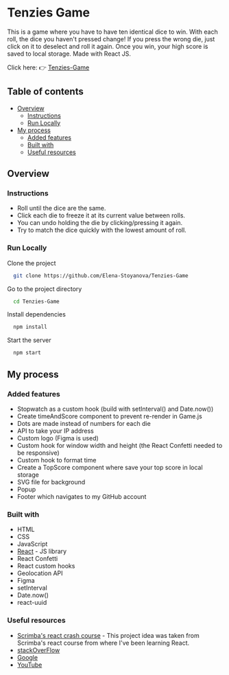 # Tenzies Game
This is a game where you have to have ten identical dice to win. With each roll, the dice you haven't pressed change! If you press the wrong die, just click on it to deselect and roll it again. Once you win, your high score is saved to local storage.
Made with React JS.

Click here: 👉  [Tenzies-Game](https://elena-stoyanova-tenzies-game.netlify.app/)

## Table of contents

- [Overview](#overview)
  - [Instructions](#instructions)
  - [Run Locally](#RunLocally)
- [My process](#my-process)
  - [Added features](#added-features)
  - [Built with](#built-with)
  - [Useful resources](#useful-resources)

## Overview

### Instructions

- Roll until the dice are the same.
- Click each die to freeze it at its current value between rolls.
- You can undo holding the die by clicking/pressing it again.
- Try to match the dice quickly with the lowest amount of roll.

### Run Locally

Clone the project

```bash
  git clone https://github.com/Elena-Stoyanova/Tenzies-Game
```

Go to the project directory

```bash
  cd Tenzies-Game
```

Install dependencies

```bash
  npm install
```

Start the server

```bash
  npm start
```

## My process

### Added features

- Stopwatch as a custom hook (build with setInterval() and Date.now())
- Create timeAndScore component to prevent re-render in Game.js
- Dots are made instead of numbers for each die
- API to take your IP address
- Custom logo (Figma is used)
- Custom hook for window width and height (the React Confetti needed to be responsive)
- Custom hook to format time
- Create a TopScore component where save your top score in local storage
- SVG file for background
- Popup
- Footer which navigates to my GitHub account

### Built with

- HTML
- CSS
- JavaScript
- [React](https://reactjs.org/) - JS library
- React Confetti
- React custom hooks
- Geolocation API
- Figma
- setInterval
- Date.now()
- react-uuid

### Useful resources

- [Scrimba's react crash course](https://scrimba.com/learn/learnreact) - This project idea was taken from Scrimba's react course from where I've been learning React.
- [stackOverFlow](https://stackoverflow.com/)
- [Google](https://google.com)
- [YouTube](https://www.youtube.com/)
